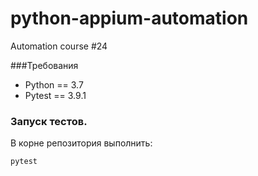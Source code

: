 # python-appium-automation
Automation course #24

###Требования
- Python == 3.7
- Pytest == 3.9.1

### Запуск тестов.
В корне репозитория выполнить:

 ``pytest``
